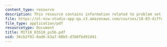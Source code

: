 ```yaml
---
content_type: resource
description: This resource contains information related to problem set 5.
file: https://ol-ocw-studio-app-qa.s3.amazonaws.com/courses/18-03-differential-equations-spring-2010/36cb2f010ad6b3a708b5d7b0fbd91d41_MIT18_03S10_ps5b.pdf
file_type: application/pdf
resourcetype: Document
title: MIT18_03S10_ps5b.pdf
uid: 36cb2f01-0ad6-b3a7-08b5-d7b0fbd91d41
---
```

